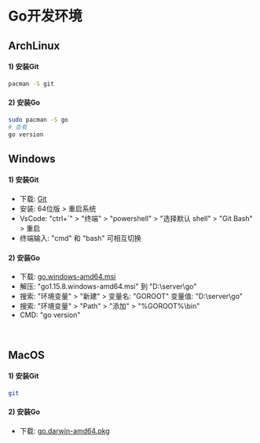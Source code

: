 # Go开发环境

## ArchLinux
#### 1) 安装Git
```bash
pacman -S git
```

#### 2) 安装Go
```bash
sudo pacman -S go
# 查看
go version
```

## Windows
#### 1) 安装Git
- 下载: [Git](https://git-scm.com/download/win)
- 安装: 64位版 > 重启系统
- VsCode: "ctrl+`" > "终端" > "powershell" > "选择默认 shell" > "Git Bash" > 重启
- 终端输入: "cmd" 和 "bash" 可相互切换

#### 2) 安装Go
- 下载: [go.windows-amd64.msi](https://golang.google.cn/dl/)
- 解压: "go1.15.8.windows-amd64.msi" 到 "D:\server\go"
- 搜索: "环境变量" > "新建" > 变量名: "GOROOT" 变量值: "D:\server\go"
- 搜索: "环境变量" > "Path" > "添加" > "%GOROOT%\bin"
- CMD: "go version"

<br/>

## MacOS
#### 1) 安装Git
```bash
git
```

#### 2) 安装Go
- 下载: [go.darwin-amd64.pkg](https://golang.google.cn/dl/)

<br/><br/>